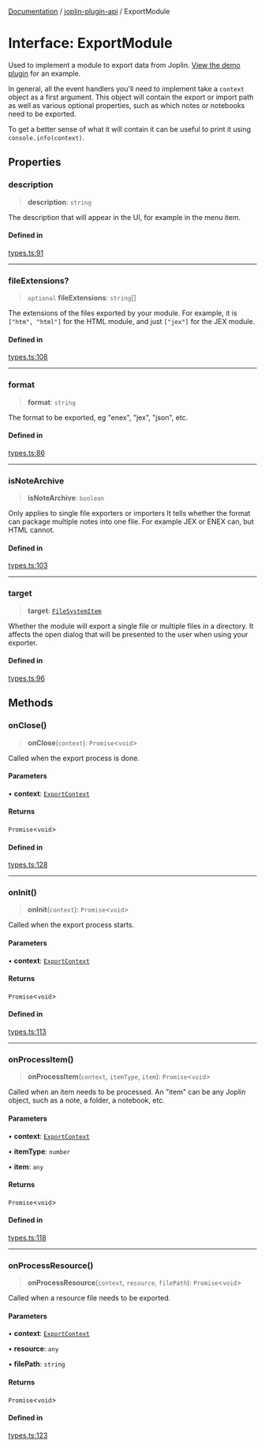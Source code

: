 [Documentation](../../packages.md) / [joplin-plugin-api](../index.md) / ExportModule

# Interface: ExportModule

Used to implement a module to export data from Joplin. [View the demo plugin](https://github.com/laurent22/joplin/tree/dev/packages/app-cli/tests/support/plugins/json_export) for an example.

In general, all the event handlers you'll need to implement take a `context` object as a first argument. This object will contain the export or import path as well as various optional properties, such as which notes or notebooks need to be exported.

To get a better sense of what it will contain it can be useful to print it using `console.info(context)`.

## Properties

### description

> **description**: `string`

The description that will appear in the UI, for example in the menu item.

#### Defined in

[types.ts:91](https://github.com/rxliuli/joplin-utils/blob/856dd8cbf75fe71932485581a99ca0e4ebcdd5e8/packages/joplin-plugin-api/src/types.ts#L91)

---

### fileExtensions?

> `optional` **fileExtensions**: `string`[]

The extensions of the files exported by your module. For example, it is `["htm", "html"]` for the HTML module, and just `["jex"]` for the JEX module.

#### Defined in

[types.ts:108](https://github.com/rxliuli/joplin-utils/blob/856dd8cbf75fe71932485581a99ca0e4ebcdd5e8/packages/joplin-plugin-api/src/types.ts#L108)

---

### format

> **format**: `string`

The format to be exported, eg "enex", "jex", "json", etc.

#### Defined in

[types.ts:86](https://github.com/rxliuli/joplin-utils/blob/856dd8cbf75fe71932485581a99ca0e4ebcdd5e8/packages/joplin-plugin-api/src/types.ts#L86)

---

### isNoteArchive

> **isNoteArchive**: `boolean`

Only applies to single file exporters or importers
It tells whether the format can package multiple notes into one file.
For example JEX or ENEX can, but HTML cannot.

#### Defined in

[types.ts:103](https://github.com/rxliuli/joplin-utils/blob/856dd8cbf75fe71932485581a99ca0e4ebcdd5e8/packages/joplin-plugin-api/src/types.ts#L103)

---

### target

> **target**: [`FileSystemItem`](../enumerations/FileSystemItem.md)

Whether the module will export a single file or multiple files in a directory. It affects the open dialog that will be presented to the user when using your exporter.

#### Defined in

[types.ts:96](https://github.com/rxliuli/joplin-utils/blob/856dd8cbf75fe71932485581a99ca0e4ebcdd5e8/packages/joplin-plugin-api/src/types.ts#L96)

## Methods

### onClose()

> **onClose**(`context`): `Promise`\<`void`\>

Called when the export process is done.

#### Parameters

• **context**: [`ExportContext`](ExportContext.md)

#### Returns

`Promise`\<`void`\>

#### Defined in

[types.ts:128](https://github.com/rxliuli/joplin-utils/blob/856dd8cbf75fe71932485581a99ca0e4ebcdd5e8/packages/joplin-plugin-api/src/types.ts#L128)

---

### onInit()

> **onInit**(`context`): `Promise`\<`void`\>

Called when the export process starts.

#### Parameters

• **context**: [`ExportContext`](ExportContext.md)

#### Returns

`Promise`\<`void`\>

#### Defined in

[types.ts:113](https://github.com/rxliuli/joplin-utils/blob/856dd8cbf75fe71932485581a99ca0e4ebcdd5e8/packages/joplin-plugin-api/src/types.ts#L113)

---

### onProcessItem()

> **onProcessItem**(`context`, `itemType`, `item`): `Promise`\<`void`\>

Called when an item needs to be processed. An "item" can be any Joplin object, such as a note, a folder, a notebook, etc.

#### Parameters

• **context**: [`ExportContext`](ExportContext.md)

• **itemType**: `number`

• **item**: `any`

#### Returns

`Promise`\<`void`\>

#### Defined in

[types.ts:118](https://github.com/rxliuli/joplin-utils/blob/856dd8cbf75fe71932485581a99ca0e4ebcdd5e8/packages/joplin-plugin-api/src/types.ts#L118)

---

### onProcessResource()

> **onProcessResource**(`context`, `resource`, `filePath`): `Promise`\<`void`\>

Called when a resource file needs to be exported.

#### Parameters

• **context**: [`ExportContext`](ExportContext.md)

• **resource**: `any`

• **filePath**: `string`

#### Returns

`Promise`\<`void`\>

#### Defined in

[types.ts:123](https://github.com/rxliuli/joplin-utils/blob/856dd8cbf75fe71932485581a99ca0e4ebcdd5e8/packages/joplin-plugin-api/src/types.ts#L123)
